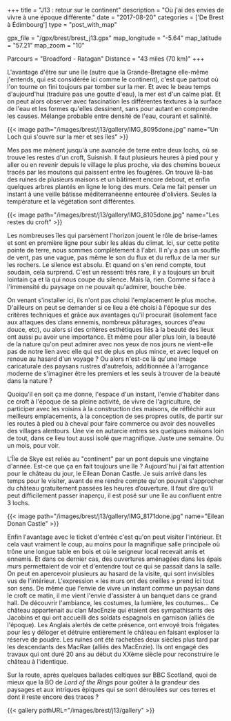 +++
title = "J13 : retour sur le continent"
description = "Où j'ai des envies de vivre à une époque différente."
date = "2017-08-20"
categories = ['De Brest à Édimbourg']
type = "post_with_map"

gpx_file = "/gpx/brest/brest_j13.gpx"
map_longitude = "-5.64"
map_latitude = "57.21"
map_zoom = "10"

Parcours = "Broadford - Ratagan"
Distance = "43 miles (70 km)"
+++

L'avantage d'être sur une île (autre que la Grande-Bretagne elle-même j'entends, qui est considérée ici comme le continent), c'est que partout où l'on tourne on fini toujours par tomber sur la mer. Et avec le beau temps d'aujourd'hui (traduire pas une goutte d'eau), la mer est d'un calme plat. Et on peut alors observer avec fascination les différentes textures à la surface de l'eau et les formes qu'elles dessinent, sans pour autant en comprendre les causes. Mélange probable entre densité de l'eau, courant et salinité.


{{< image path="/images/brest/j13/gallery/IMG_8095done.jpg" name="Un Loch qui s'ouvre sur la mer et ses îles" >}}

Mes pas me mènent jusqu'à une avancée de terre entre deux lochs, où se trouve les restes d'un croft, Suisnish. Il faut plusieurs heures à pied pour y aller ou en revenir depuis le village le plus proche, via des chemins boueux tracés par les moutons qui paissent entre les fougères. On trouve là-bas des ruines de plusieurs maisons et un bâtiment encore debout, et enfin quelques arbres plantés en ligne le long des murs. Cela me fait penser un instant à une veille bâtisse méditerranéenne entourée d'oliviers. Seules la température et la végétation sont différentes.

{{< image path="/images/brest/j13/gallery/IMG_8105done.jpg" name="Les restes du croft" >}}

Les nombreuses îles qui parsèment l'horizon jouent le rôle de brise-lames et sont en première ligne pour subir les aléas du climat. Ici, sur cette petite pointe de terre, nous sommes complètement à l'abri. Il n'y a pas un souffle de vent, pas une vague, pas même le son du flux et du reflux de la mer sur les rochers. Le silence est absolu. Et quand on s'en rend compte, tout soudain, cela surprend. C'est un ressenti très rare, il y a toujours un bruit lointain ça et là qui nous coupe du silence. Mais là, rien. Comme si face à l'immensité du paysage on ne pouvait qu'admirer, bouche bée.

On venant s'installer ici, ils n'ont pas choisi l'emplacement le plus moche. D'ailleurs on peut se demander si ce lieu a été choisi à l'époque sur des critères techniques et grâce aux avantages qu'il procurait (isolement face aux attaques des clans ennemis, nombreux pâturages, sources d'eau douce, etc), ou alors si des critères esthétiques liés à la beauté des lieux ont aussi pu avoir une importance. Et même pour aller plus loin, la beauté de la nature qu'on peut admirer avec nos yeux de nos jours ne vient-elle pas de notre lien avec elle qui est de plus en plus mince, et avec lequel on renoue au hasard d'un voyage ? Ou alors n'est-ce là qu'une image caricaturale des paysans rustres d'autrefois, additionnée à l'arrogance moderne de s'imaginer être les premiers et les seuls à trouver de la beauté dans la nature ?

Quoiqu'il en soit ça me donne, l'espace d'un instant, l'envie d'habiter dans ce croft à l'époque de sa pleine activité, de vivre de l'agriculture, de participer avec les voisins à la construction des maisons, de réfléchir aux meilleurs emplacements, à la conception de ses propres outils, de partir sur les routes à pied ou à cheval pour faire commerce ou avoir des nouvelles des villages alentours. Une vie en autarcie entres ses quelques maisons loin de tout, dans ce lieu tout aussi isolé que magnifique. Juste une semaine. Ou un mois, pour voir.

L'Île de Skye est reliée au "continent" par un pont depuis une vingtaine d'année. Est-ce que ça en fait toujours une île ?
Aujourd'hui j'ai fait attention pour le château du jour, le Eilean Donan Castle. Je suis arrivé dans les temps pour le visiter, avant de me rendre compte qu'on pouvait s'approcher du château gratuitement passées les heures d’ouverture. Il faut dire qu'il peut difficilement passer inaperçu, il est posé sur une île au confluent entre 3 lochs.


{{< image path="/images/brest/j13/gallery/IMG_8171done.jpg" name="Eilean Donan Castle" >}}

Enfin l'avantage avec le ticket d'entrée c'est qu'on peut visiter l'intérieur. Et cela vaut vraiment le coup, au moins pour la magnifique salle principale où trône une longue table en bois et où le seigneur local recevait amis et ennemis. Et dans ce dernier cas, des ouvertures aménagées dans les épais murs permettaient de voir et d'entendre tout ce qui se passait dans la salle. On peut en apercevoir plusieurs au hasard de la visite, qui sont invisibles vus de l'intérieur. L'expression &laquo; les murs ont des oreilles &raquo; prend ici tout son sens.
De même que l'envie de vivre un instant comme un paysan dans le croft ce matin, il me vient l'envie d'assister à un banquet dans ce grand hall. De découvrir l'ambiance, les costumes, la lumière, les coutumes...
Ce château appartenait au clan MacEnzie qui étaient des sympathisants des Jacobins et qui ont accueilli des soldats espagnols en garnison (alliés de l'époque). Les Anglais alertés de cette présence, ont envoyé trois frégates pour les y déloger et détruire entièrement le château en faisant exploser la réserve de poudre.
Les ruines ont été rachetées deux siècles plus tard par les descendants des MacRae (alliés des MacEnzie). Ils ont engagé des travaux qui ont duré 20 ans au début du XXème siècle pour reconstruire le château à l'identique.

Sur la route, après quelques ballades celtiques sur BBC Scotland, quoi de mieux que la BO de *Lord of the Rings* pour goûter à la grandeur des paysages et aux intriques épiques qui se sont déroulées sur ces terres et dont il reste encore des traces ?


{{< gallery pathURL="/images/brest/j13/gallery" >}}
